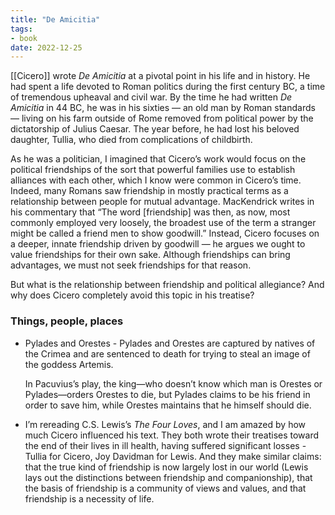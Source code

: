 ```yaml
---
title: "De Amicitia"
tags:
- book
date: 2022-12-25
---
```


[[Cicero]] wrote _De Amicitia_ at a pivotal point in his life and in history. He had spent a life devoted to Roman politics during the first century BC, a time of tremendous upheaval and civil war. By the time he had written _De Amicitia_ in 44 BC, he was in his sixties — an old man by Roman standards — living on his farm outside of Rome removed from political power by the dictatorship of Julius Caesar. The year before, he had lost his beloved daughter, Tullia, who died from complications of childbirth.

As he was a politician, I imagined that Cicero’s work would focus on the political friendships of the sort that powerful families use to establish alliances with each other, which I know were common in Cicero’s time. Indeed, many Romans saw friendship in mostly practical terms as a relationship between people for mutual advantage. MacKendrick writes in his commentary that “The word [friendship] was then, as now, most commonly employed very loosely, the broadest use of the term a stranger might be called a friend men to show goodwill.” Instead, Cicero focuses on a deeper, innate friendship driven by goodwill — he argues we ought to value friendships for their own sake. Although friendships can bring advantages, we must not seek friendships for that reason.

But what is the relationship between friendship and political allegiance? And why does Cicero completely avoid this topic in his treatise?

### Things, people, places

-   Pylades and Orestes - Pylades and Orestes are captured by natives of the Crimea and are sentenced to death for trying to steal an image of the goddess Artemis.
    
    In Pacuvius’s play, the king—who doesn’t know which man is Orestes or Pylades—orders Orestes to die, but Pylades claims to be his friend in order to save him, while Orestes maintains that he himself should die.
    
-   I’m rereading C.S. Lewis’s _The Four Loves_, and I am amazed by how much Cicero influenced his text. They both wrote their treatises toward the end of their lives in ill health, having suffered significant losses - Tullia for Cicero, Joy Davidman for Lewis. And they make similar claims: that the true kind of friendship is now largely lost in our world (Lewis lays out the distinctions between friendship and companionship), that the basis of friendship is a community of views and values, and that friendship is a necessity of life.